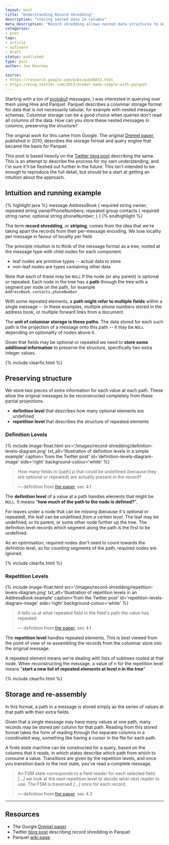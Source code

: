 ```yaml
---
layout: post
title: "Understanding Record Shredding"
description: "storing nested data in columns"
meta_description: "Record shredding allows nested data structures to be considered in a sort-of-tabular way, and stored in a columnar data store. This post describes the intuition behind how this can be done preserving message structure, from Dremel and Parquet."
categories:
- post
tags:
- article
- software
- draft
status: published
type: post
author: Joe Kearney

source:
- https://research.google.com/pubs/pub36632.html
- https://blog.twitter.com/2013/dremel-made-simple-with-parquet
---
```


Starting with a ton of [protobuf][protobuf] messages, I was interested in querying over them using Hive and Parquet. Parquet describes a columnar storage format for data that is not necessarily tabular, for example with nested message schemas. Columnar storage can be a good choice when queries don't read all columns of the data. How can you store these nested messages in columns, preserving the structure?

The original work for this came from Google. The original [Dremel paper][dremel-paper], published in 2010, describes the storage format and query engine that became the basis for Parquet.

This post is based heavily on the [Twitter blog post][twitter-parquet] describing the same. This is an attempt to describe the process for my own understanding, and I'm sure it'll be fleshed out further in the future. This isn't intended to be enough to reproduce the full detail, but should be a start at getting an intuition about the approach.

## Intuition and running example

<div class="inline-image-right">
{% highlight java %}
message AddressBook {
  required string owner;
  repeated string ownerPhoneNumbers;
  repeated group contacts {
    required string name;
    optional string phoneNumber;
  }
}
{% endhighlight %}
</div>

The term **record shredding**, or **striping**, comes from the idea that we're taking apart the records from their per-message encoding. We lose locality per message in favour of locality per field.

The principle intuition is to think of the message format as a tree, rooted at the message type with child nodes for each component.

* leaf nodes are primitive types -- actual data to store
* non-leaf nodes are types containing other data

Note that each of these may be `NULL` if the node (or any parent) is optional or repeated. Each node in the tree has a **path** through the tree with a segment per node on the path, for example `AddressBook.contacts.phoneNumber`

With some repeated elements, a **path might refer to multiple fields** within a single message -- in these examples, multiple phone numbers stored in the address book, or multiple forward links from a document.

The **unit of columnar storage is these paths**. The data stored for each such path is the projection of a message onto this path -- it may be `NULL` depending on optionality of nodes above it.

Given that fields may be optional or repeated we need to **store some additional information** to preserve the structure, specifically two extra integer values.

{% include clearfix.html %}

## Preserving structure

We store two pieces of extra information for each value at each path. These allow the original messages to be reconstructed completely from these partial projections.

* **definition level** that describes how many optional elements are undefined
* **repetition level** that describes the structure of repeated elements

### Definition Levels

{% include image-float.html src='/images/record-shredding/definition-levels-diagram.png' txt_alt='Illustration of definition levels in a simple example' caption='from the Twitter post' id='definition-levels-diagram-image' side='right' background-colour='white' %}

> How many fields in [path] _p_ that could be undefined (because they are optional or repeated) are actually present in the record?
>
> <p class="cite">&mdash; definition from <a href="https://research.google.com/pubs/pub36632.html">the paper</a>, sec 4.1</p>

The **definition level** of a value at a path handles elements that might be `NULL`. It means "**how much of the path to the node is defined?**".

For leaves under a node that can be missing (because it's optional or repeated), the leaf can be undefined _from a certain level_. The leaf may be undefined, or its parent, or some other node further up the tree. The definition level records which segment along the path is the first to be undefined.

As an optimisation, required nodes don't need to count towards the definition level, so for counting segments of the path, required nodes are ignored.

{% include clearfix.html %}

### Repetition Levels

{% include image-float.html src='/images/record-shredding/repetition-levels-diagram.png' txt_alt='Illustration of repetition levels in an AddressBook example' caption='from the Twitter post' id='repetition-levels-diagram-image' side='right' background-colour='white' %}

> It tells us at what repeated field in the field's path the value has repeated
>
> <p class="cite">&mdash; definition from <a href="https://research.google.com/pubs/pub36632.html">the paper</a>, sec 4.1</p>

The **repetition level** handles repeated elements. This is best viewed from the point of view of re-assembling the records from the columnar store into the original message.

A repeated element means we're dealing with lists of subtrees rooted at that node. When reconstructing the message, a value of _n_ for the repetition level means "**start a new list of repeated elements at level _n_ in the tree**"

{% include clearfix.html %}

## Storage and re-assembly

In this format, a path in a message is stored simply as the series of values at that path with their extra fields.

Given that a single message may have many values at one path, many records may be stored per column for that path. Reading from this stored format takes the form of reading through the separate columns in a coordinated way, something like having a cursor in the file for each path.

A finite state machine can be constructed for a query, based on the columns that it reads, in which states describe which path from which to consume a value. Transitions are given by the repetition levels, and once you transition back to the root state, you've read a complete message.

> An FSM state corresponds to a field reader for each selected field. _[...]_ we look at the next repetition level to decide what next reader to use. The FSM is traversed _[...]_ once for each record.
>
> <p class="cite">&mdash; definition from <a href="https://research.google.com/pubs/pub36632.html">the paper</a>, sec 4.3</p>

***

## Resources

* The Google [Dremel paper][dremel-paper]
* Twitter [blog post][twitter-parquet] describing record shredding in Parquet
* Parquet [wiki page][parquet-wiki]

[dremel-paper]: https://research.google.com/pubs/pub36632.html
[twitter-parquet]: https://blog.twitter.com/2013/dremel-made-simple-with-parquet
[protobuf]: https://developers.google.com/protocol-buffers/
[parquet-wiki]: https://github.com/Parquet/parquet-mr/wiki/The-striping-and-assembly-algorithms-from-the-Dremel-paper
